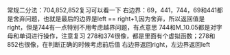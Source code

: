 常规二分法：704,852,852复习可以看一下
右边界：69，441，744，69和441都是舍弃问题，也就是最后的边界是left == right+1,因为舍弃，所以返回值是right，但是744有一点特别不用考虑越界问题，有点意思
744和M_10.05都是对字母和单词进行操作，注意复习
278和374很像，都是里面有个虚拟函数；278和852也很像，在判断正确的时候考虑前后值
右边界返回right，左边界返回left
